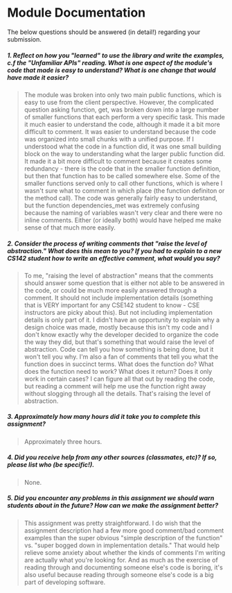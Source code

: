 # Module Documentation

The below questions should be answered (in detail!) regarding your submission.

##### 1. Reflect on how you "learned" to use the library and write the examples, c.f the "Unfamiliar APIs" reading. What is one aspect of the module's code that made is easy to understand? What is one change that would have made it easier?
> The module was broken into only two main public functions, which is easy to use from the client perspective. However, the complicated question asking function, get, was broken down into a large number of smaller functions that each perform a very specific task. This made it much easier to understand the code, although it made it a bit more difficult to comment. It was easier to understand because the code was organized into small chunks with a unified purpose. If I understood what the code in a function did, it was one small building block on the way to understanding what the larger public function did. It made it a bit more difficult to comment because it creates some redundancy - there is the code that in the smaller function definition, but then that function has to be called somewhere else. Some of the smaller functions served only to call other functions, which is where I wasn't sure what to comment in which place (the function definiton or the method call). The code was generally fairly easy to understand, but the function dependencies_met was extremely confusing because the naming of variables wasn't very clear and there were no inline comments. Either (or ideally both) would have helped me make sense of that much more easily.


##### 2. Consider the process of writing comments that "raise the level of abstraction." What does this mean to you? If you had to explain to a new CS142 student how to write an effective comment, what would you say? #####
> To me, "raising the level of abstraction" means that the comments should answer some question that is either not able to be answered in the code, or could be much more easily answered through a comment. It should not include implementation details (something that is VERY important for any CSE142 student to know - CSE instructors are picky about this). But not including implementation details is only part of it. I didn't have an opportunity to explain why a design choice was made, mostly because this isn't my code and I don't know exactly why the developer decided to organize the code the way they did, but that's something that would raise the level of abstraction. Code can tell you how something is being done, but it won't tell you why. I'm also a fan of comments that tell you what the function does in succinct terms. What does the function do? What does the function need to work? What does it return? Does it only work in certain cases? I can figure all that out by reading the code, but reading a comment will help me use the function right away without slogging through all the details. That's raising the level of abstraction.


##### 3. Approximately how many hours did it take you to complete this assignment? #####
> Approximately three hours.


##### 4. Did you receive help from any other sources (classmates, etc)? If so, please list who (be specific!). #####
> None.


##### 5. Did you encounter any problems in this assignment we should warn students about in the future? How can we make the assignment better? #####
> This assignment was pretty straightforward. I do wish that the assignment description had a few more good comment/bad comment examples than the super obvious "simple description of the function" vs. "super bogged down in implementation details." That would help relieve some anxiety about whether the kinds of comments I'm writing are actually what you're looking for. And as much as the exercise of reading through and documenting someone else's code is boring, it's also useful because reading through someone else's code is a big part of developing software.
